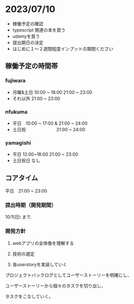 # 2023/07/10

- 稼働予定の確認
- typescript 関連の本を買う
- udemyを買う
- 提出期日の決定
- はじめに１〜２週間程度インプットの期間ください

## 稼働予定の時間帯

### fujiwara

- 月曜&土日 10:00 ~ 18:00 21:00 ~ 23:00
- それ以外 21:00 ~ 23:00

### nfukuma

- 平日　10:00 ~ 17:00 & 21:00 ~ 24:00
- 土日祝　　　　　　　21:00 ~ 24:00

### yamagishi

- 平日        12:00~18:00 21:00 ~ 23:00
- 土日祝日 なし

## コアタイム

平日　21:00 ~ 23:00

### 提出時期（開発期間）

10/1(日) まで.

### 開発方針

 1. webアプリの全体像を理解する

 2. 技術の選定

 3. 各userstoryを実装していく

プロジェクトバックログとしてユーザーストーリーを明確にし、

ユーザーストーリーから個々のタスクを切り出し、

タスクをこなしていく。